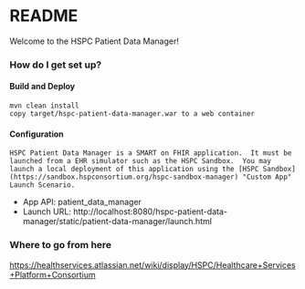 # README #

Welcome to the HSPC Patient Data Manager!  

### How do I get set up? ###

#### Build and Deploy ####
    mvn clean install
    copy target/hspc-patient-data-manager.war to a web container

#### Configuration ####
    HSPC Patient Data Manager is a SMART on FHIR application.  It must be launched from a EHR simulator such as the HSPC Sandbox.  You may launch a local deployment of this application using the [HSPC Sandbox](https://sandbox.hspconsortium.org/hspc-sandbox-manager) "Custom App" Launch Scenario.

* App API: patient_data_manager
* Launch URL: http://localhost:8080/hspc-patient-data-manager/static/patient-data-manager/launch.html

### Where to go from here ###
https://healthservices.atlassian.net/wiki/display/HSPC/Healthcare+Services+Platform+Consortium